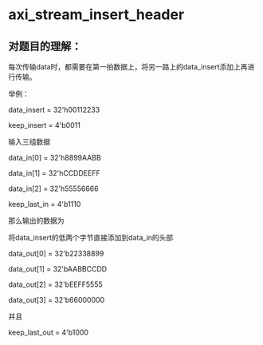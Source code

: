 # axi_stream_insert_header

## 对题目的理解：
每次传输data时，都需要在第一拍数据上，将另一路上的data_insert添加上再进行传输。

举例：

data_insert = 32'h00112233

keep_insert = 4'b0011

输入三组数据

data_in[0] = 32'h8899AABB

data_in[1] = 32'hCCDDEEFF

data_in[2] = 32'h55556666
 
keep_last_in = 4'b1110

那么输出的数据为

将data_insert的低两个字节直接添加到data_in的头部

data_out[0] = 32'b22338899

data_out[1] = 32'bAABBCCDD

data_out[2] = 32'bEEFF5555

data_out[3] = 32'b66000000

并且

keep_last_out = 4'b1000
